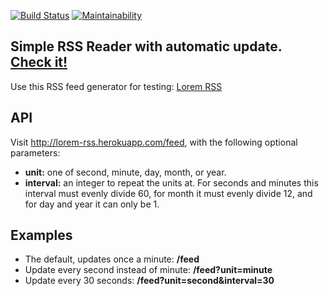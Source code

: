 [![Build Status](https://travis-ci.com/NimfaMargo/RSS-reader-hexlet.svg?branch=master)](https://travis-ci.com/NimfaMargo/RSS-reader-hexlet)
[![Maintainability](https://api.codeclimate.com/v1/badges/02e3523acfbbd555f789/maintainability)](https://codeclimate.com/github/NimfaMargo/RSS-reader-hexlet/maintainability)
## Simple RSS Reader with automatic update. [Check it!](http://rss-reader-margo.surge.sh/)

Use this RSS feed generator for testing:
[Lorem RSS](https://github.com/mbertolacci/lorem-rss)

## API
Visit http://lorem-rss.herokuapp.com/feed, with the following optional parameters:

- **unit:**
one of second, minute, day, month, or year.
- **interval:**
an integer to repeat the units at. For seconds and minutes this interval must evenly divide 60, for month it must evenly divide 12, and for day and year it can only be 1.

## Examples
- The default, updates once a minute: **/feed**
- Update every second instead of minute: **/feed?unit=minute**
- Update every 30 seconds: **/feed?unit=second&interval=30**
